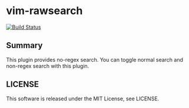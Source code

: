 vim-rawsearch
=============

[![Build Status](https://travis-ci.org/koturn/vim-rawsearch.png)](https://travis-ci.org/koturn/vim-rawsearch)


## Summary

This plugin provides no-regex search.
You can toggle normal search and non-regex search with this plugin.


## LICENSE

This software is released under the MIT License, see LICENSE.
